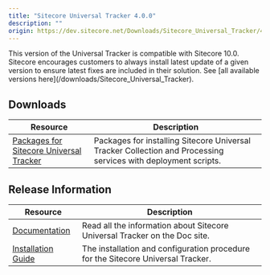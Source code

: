 ```yaml
---
title: "Sitecore Universal Tracker 4.0.0"
description: ""
origin: https://dev.sitecore.net/Downloads/Sitecore_Universal_Tracker/4x/Sitecore_Universal_Tracker_400.aspx
---
```


  <Alert variant='warning' mb={4}>
    <AlertIcon />
    This version of the Universal Tracker is compatible with Sitecore 10.0.
  </Alert>
  
  <Alert variant='warning' mb={4}>
    <AlertIcon />
    Sitecore encourages customers to always install latest update of a given version to ensure latest fixes are included in their solution. See [all available versions here](/downloads/Sitecore_Universal_Tracker).
  </Alert>
  

## Downloads

 | Resource | Description |
 | --- | --- |
 | [Packages for Sitecore Universal Tracker](https://scdp.blob.core.windows.net/downloads/Sitecore%20Universal%20Tracker/4x/Sitecore%20Universal%20Tracker%20400/Secure/Sitecore%20Universal%20Tracker%204.0.0.zip) | Packages for installing Sitecore Universal Tracker Collection and Processing services with deployment scripts. |

## Release Information

 | Resource | Description |
 | --- | --- |
 | [Documentation](https://doc.sitecore.com/developers/93/sitecore-experience-platform/en/universal-tracker.html) | Read all the information about Sitecore Universal Tracker on the Doc site. |
 | [Installation Guide](https://scdp.blob.core.windows.net/downloads/Sitecore%20Universal%20Tracker/4x/Sitecore%20Universal%20Tracker%20400/Secure/Universal_Tracker_4_0_Installation_Guide-en.pdf) | The installation and configuration procedure for the Sitecore Universal Tracker. |